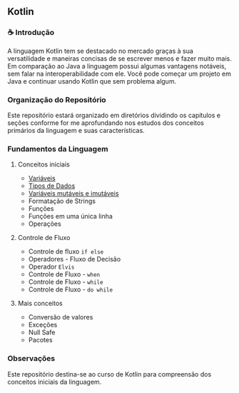 ## Kotlin
 
### :coffee: Introdução
A linguagem Kotlin tem se destacado no mercado graças à sua versatilidade e maneiras concisas de se escrever menos e fazer muito mais. Em comparação ao Java a linguagem possui algumas vantagens notáveis, sem falar na interoperabilidade com ele. Você pode começar um projeto em Java e continuar usando Kotlin que sem problema algum.  

### Organização do Repositório 
Este reposítório estará organizado em diretórios dividindo os capítulos e seções conforme for me aprofundando nos estudos dos conceitos primários da linguagem e suas características.

### Fundamentos da Linguagem  

1. Conceitos iniciais
	* [Variáveis](https://github.com/eduardowgmendes/kotlin-studies/blob/master/chapters/01-variaveis.md#vari%C3%A1veis) 
	* [Tipos de Dados](https://github.com/eduardowgmendes/kotlin-studies/blob/master/chapters/01-variaveis.md#vari%C3%A1veis)
	* [Variáveis mutáveis e imutáveis](https://github.com/eduardowgmendes/kotlin-studies/blob/master/chapters/01-variaveis.md#vari%C3%A1veis) 
	* Formatação de Strings
	* Funções 
	* Funções em uma única linha 
	* Operações       

2. Controle de Fluxo
	* Controle de fluxo `if else`
	* Operadores - Fluxo de Decisão
	* Operador `Elvis`
	* Controle de Fluxo - `when`
	* Controle de Fluxo - `while`
	* Controle de Fluxo - `do while`

3. Mais conceitos 
	* Conversão de valores 	
	* Exceções 
	* Null Safe
	* Pacotes 


### Observações 
Este repositório destina-se ao curso de Kotlin para compreensão dos conceitos iniciais da linguagem. 


